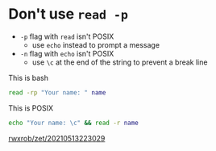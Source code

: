 # Don't use `read -p` 

- `-p` flag with `read` isn't POSIX
  - use `echo` instead to prompt a message
- `-n` flag with `echo` isn't POSIX
  - use `\c` at the end of the string to prevent a break line

This is bash

```sh
read -rp "Your name: " name
```

This is POSIX

```sh
echo "Your name: \c" && read -r name
```

[rwxrob/zet/20210513223029](https://github.com/rwxrob/zet/tree/5d25567e64fb3226bac2b16ae5cf550f05c8a6ce/20210513223029)
